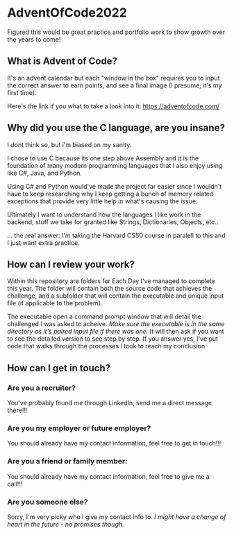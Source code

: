 # AdventOfCode2022
Figured this would be great practice and portfolio work to show growth over the years to come!

## What is Advent of Code?
It's an advent calendar but each "window in the box" requires you to input the correct answer to earn points, and see a final image (I presume; it's my first time).

Here's the link if you what to take a look into it:
https://adventofcode.com/

## Why did you use the C language, are you insane?
I dont think so, but i'm biased on my sanity.

I chose to use C because its one step above Assembly and it is the foundation of many modern programming languages that I also enjoy using like C#, Java, and Python.

Using C# and Python would've made the project far easier since I wouldn't have to keep researching why I keep getting a bunch of memory related exceptions that provide very little help in what's causing the issue.

Ultimately I want to understand how the languages I like work in the backend, stuff we take for granted like Strings, Dictionaries, Objects, etc..

... the real answer: I'm taking the Harvard CS50 course in paralell to this and I just want extra practice.

## How can I review your work?
Within this repository are folders for Each Day I've managed to complete this year.
The folder will contain both the source code that achieves the challenge, and a subfolder that will contain the executable and unique input file (if applicable to the problem).

The executable open a command prompt window that will detail the challenged I was asked to acheive. *Make sure the executable is in the same directory as it's paired input file if there was one.*
It will then ask if you want to see the detailed version to see step by step. If you answer yes, I've put code that walks through the processes I took to reach my conclusion.

## How can I get in touch?
### Are you a recruiter?
You've probably found me through LinkedIn, send me a direct message there!!!

### Are you my employer or future employer?
You should already have my contact information, feel free to get in touch!!!

### Are you a friend or family member:
You should already have my contact information, feel free to give me a call!!!

### Are you someone else?
Sorry, I'm very picky who I give my contact info to. *I might have a change of heart in the future - no promises though.*
